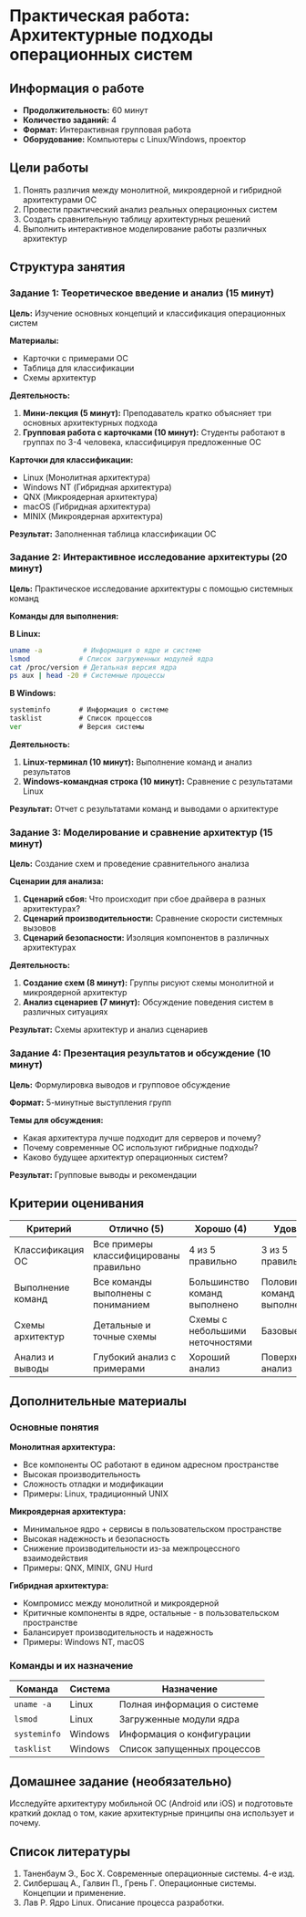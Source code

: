 # Практическая работа: Архитектурные подходы операционных систем

## Информация о работе
- **Продолжительность:** 60 минут
- **Количество заданий:** 4
- **Формат:** Интерактивная групповая работа
- **Оборудование:** Компьютеры с Linux/Windows, проектор

## Цели работы
1. Понять различия между монолитной, микроядерной и гибридной архитектурами ОС
2. Провести практический анализ реальных операционных систем
3. Создать сравнительную таблицу архитектурных решений
4. Выполнить интерактивное моделирование работы различных архитектур

## Структура занятия

### Задание 1: Теоретическое введение и анализ (15 минут)

**Цель:** Изучение основных концепций и классификация операционных систем

**Материалы:**
- Карточки с примерами ОС
- Таблица для классификации
- Схемы архитектур

**Деятельность:**
1. **Мини-лекция (5 минут):** Преподаватель кратко объясняет три основных архитектурных подхода
2. **Групповая работа с карточками (10 минут):** Студенты работают в группах по 3-4 человека, классифицируя предложенные ОС

**Карточки для классификации:**
- Linux (Монолитная архитектура)
- Windows NT (Гибридная архитектура) 
- QNX (Микроядерная архитектура)
- macOS (Гибридная архитектура)
- MINIX (Микроядерная архитектура)

**Результат:** Заполненная таблица классификации ОС

### Задание 2: Интерактивное исследование архитектуры (20 минут)

**Цель:** Практическое исследование архитектуры с помощью системных команд

**Команды для выполнения:**

**В Linux:**
```bash
uname -a          # Информация о ядре и системе
lsmod            # Список загруженных модулей ядра
cat /proc/version # Детальная версия ядра
ps aux | head -20 # Системные процессы
```

**В Windows:**
```cmd
systeminfo       # Информация о системе
tasklist         # Список процессов
ver              # Версия системы
```

**Деятельность:**
1. **Linux-терминал (10 минут):** Выполнение команд и анализ результатов
2. **Windows-командная строка (10 минут):** Сравнение с результатами Linux

**Результат:** Отчет с результатами команд и выводами о архитектуре

### Задание 3: Моделирование и сравнение архитектур (15 минут)

**Цель:** Создание схем и проведение сравнительного анализа

**Сценарии для анализа:**
1. **Сценарий сбоя:** Что происходит при сбое драйвера в разных архитектурах?
2. **Сценарий производительности:** Сравнение скорости системных вызовов
3. **Сценарий безопасности:** Изоляция компонентов в различных архитектурах

**Деятельность:**
1. **Создание схем (8 минут):** Группы рисуют схемы монолитной и микроядерной архитектур
2. **Анализ сценариев (7 минут):** Обсуждение поведения систем в различных ситуациях

**Результат:** Схемы архитектур и анализ сценариев

### Задание 4: Презентация результатов и обсуждение (10 минут)

**Цель:** Формулировка выводов и групповое обсуждение

**Формат:** 5-минутные выступления групп

**Темы для обсуждения:**
- Какая архитектура лучше подходит для серверов и почему?
- Почему современные ОС используют гибридные подходы?
- Каково будущее архитектур операционных систем?

**Результат:** Групповые выводы и рекомендации

## Критерии оценивания

| Критерий | Отлично (5) | Хорошо (4) | Удовл. (3) |
|----------|-------------|------------|------------|
| Классификация ОС | Все примеры классифицированы правильно | 4 из 5 правильно | 3 из 5 правильно |
| Выполнение команд | Все команды выполнены с пониманием | Большинство команд выполнено | Половина команд выполнена |
| Схемы архитектур | Детальные и точные схемы | Схемы с небольшими неточностями | Базовые схемы |
| Анализ и выводы | Глубокий анализ с примерами | Хороший анализ | Поверхностный анализ |

## Дополнительные материалы

### Основные понятия

**Монолитная архитектура:**
- Все компоненты ОС работают в едином адресном пространстве
- Высокая производительность
- Сложность отладки и модификации
- Примеры: Linux, традиционный UNIX

**Микроядерная архитектура:**
- Минимальное ядро + сервисы в пользовательском пространстве
- Высокая надежность и безопасность
- Снижение производительности из-за межпроцессного взаимодействия
- Примеры: QNX, MINIX, GNU Hurd

**Гибридная архитектура:**
- Компромисс между монолитной и микроядерной
- Критичные компоненты в ядре, остальные - в пользовательском пространстве
- Балансирует производительность и надежность
- Примеры: Windows NT, macOS

### Команды и их назначение

| Команда | Система | Назначение |
|---------|---------|------------|
| `uname -a` | Linux | Полная информация о системе |
| `lsmod` | Linux | Загруженные модули ядра |
| `systeminfo` | Windows | Информация о конфигурации |
| `tasklist` | Windows | Список запущенных процессов |

## Домашнее задание (необязательно)

Исследуйте архитектуру мобильной ОС (Android или iOS) и подготовьте краткий доклад о том, какие архитектурные принципы она использует и почему.

## Список литературы

1. Таненбаум Э., Бос Х. Современные операционные системы. 4-е изд.
2. Силбершац А., Галвин П., Грень Г. Операционные системы. Концепции и применение.
3. Лав Р. Ядро Linux. Описание процесса разработки.